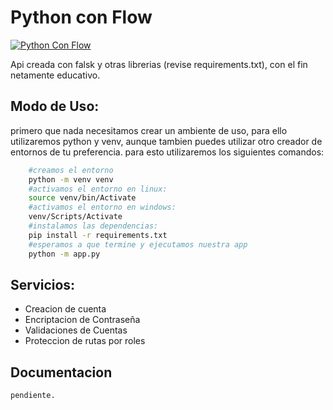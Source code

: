# Python con Flow
[![Python Con Flow](https://github.com/Cpino1997/apiPython/actions/workflows/python-app.yml/badge.svg?branch=master)](https://github.com/Cpino1997/apiPython/actions/workflows/python-app.yml)

Api creada con falsk y otras librerias (revise requirements.txt), con el fin netamente educativo.

## Modo de Uso:
primero que nada necesitamos crear un ambiente de uso, para ello utilizaremos python y venv, 
aunque tambien puedes utilizar otro creador de entornos de tu preferencia.
para esto utilizaremos los siguientes comandos:
    
``` bash
    #creamos el entorno
    python -m venv venv
    #activamos el entorno en linux:
    source venv/bin/Activate 
    #activamos el entorno en windows:
    venv/Scripts/Activate
    #instalamos las dependencias:
    pip install -r requirements.txt
    #esperamos a que termine y ejecutamos nuestra app
    python -m app.py
```


## Servicios:
- Creacion de cuenta
- Encriptacion de Contraseña
- Validaciones de Cuentas
- Proteccion de rutas por roles

## Documentacion
    pendiente.


